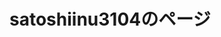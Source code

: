 # satoshiinu3104のページ

<!----------------------------------------------------------->
<!--Copyright 2021 - 2023 satoshiinu. All rights reserved. -->
<!----------------------------------------------------------->

<html lang="ja">
<head>
    <meta charset="utf-8">
    <title>
        さとしいぬのサイト
    </title>
    <link rel="shortcut icon" type="image/x-icon" href="https://satoshinu3014.github.io/favicon.ico">
    <link href="https://cdn.jsdelivr.net/npm/bootstrap@5.1.3/dist/css/bootstrap.min.css" rel="stylesheet" integrity="sha384-1BmE4kWBq78iYhFldvKuhfTAU6auU8tT94WrHftjDbrCEXSU1oBoqyl2QvZ6jIW3" crossorigin="anonymous">
    <script src="https://ajax.googleapis.com/ajax/libs/jquery/1.12.4/jquery.min.js"></script>
    <script src="https://cdn.jsdelivr.net/npm/bootstrap@5.1.3/dist/js/bootstrap.bundle.min.js" integrity="sha384-ka7Sk0Gln4gmtz2MlQnikT1wXgYsOg+OMhuP+IlRH9sENBO0LRn5q+8nbTov4+1p" crossorigin="anonymous"></script>
</head>
<body>
    <style>
        .tab_text {
            position: relative;
        }

            .tab_text p {
                position: absolute;
                top: 50%;
                left: 2%;
                -ms-transform: translate(0%,-50%);
                -webkit-transform: translate(0%,-50%);
                transform: translate(0%,-50%);
                margin: 0;
                /*文字の装飾は省略*/
            }
    </style>

    <!--画像どこのサイトからとってきたっけ-->
    <div class="tab_text">
        <img src="header.png" width="500" height="166">
        <p>
            <font color="white" size="6">
                さとしいぬが適当にする場所
            </font>
        </p>
    </div>

    <img src="newicon.png" alt="さとしいぬ" width="100" height="100" border="0" />


    <div>
        <font color="black" size="6">
            一年半更新してねえｗ<br />
        </font>
    </div>

    <br />
    <div class="jumbotron">
        <div class="container">
            <div class="tab_text">
                <img src="tab.gif" alt="">
                <p>
                    <font color="white">
                        ツール
                    </font>
                </p>
            </div>
            <img src="right.gif" alt="" width="15" height="15"><a href="/calc/">電卓</a><br>
            <img src="right.gif" alt="" width="15" height="15"><a href="/tool/LinearSimulEqua/">一次関数の連立方程式とくやつ</a>
            <div class="tab_text">
                <img src="tab.gif" alt="">
                <p>
                    <font color="white">
                        自己紹介など
                    </font>
                </p>
            </div>
            <img src="right.gif" alt="" width="15" height="15"><a href="/profile/">自己紹介</a><br />
            <img src="right.gif" alt="" width="15" height="15"><a href="https://www.youtube.com/channel/UCLlHaCZy-SzYr0X4AUH0fwg">YouTube</a>

            <div class="tab_text">
                <img src="tab.gif" alt="">
                <p>
                    <font color="white">
                        ブログ
                    </font>
                </p>
            </div>
            <img src="right.gif" alt="" width="15" height="15">
            <a href="/minecraft/">マイクラ</a>
        </div>
    </div>
</body>
</html>

